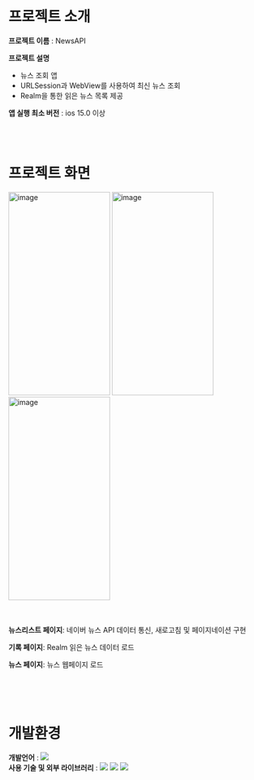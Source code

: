 # 프로젝트 소개
**프로젝트 이름** : NewsAPI

**프로젝트 설명**  
* 뉴스 조회 앱
* URLSession과 WebView를 사용하여 최신 뉴스 조회
* Realm을 통한 읽은 뉴스 목록 제공 


**앱 실행 최소 버전** : ios 15.0 이상

<br/><br/>

# 프로젝트 화면
<img width="200" height ="400" alt="image" src="https://github.com/user-attachments/assets/83b29361-c775-438c-85ed-5d5002d42920">
<img width="200" height ="400" alt="image" src="https://github.com/user-attachments/assets/c6d4f2dc-275a-4a6b-8a8d-602a07a1213d">
<img width="200" height ="400" alt="image" src="https://github.com/user-attachments/assets/37c85925-45e2-4b19-8d9f-9e626588af64">
<br/><br/><br/>


**뉴스리스트 페이지**: 네이버 뉴스 API 데이터 통신, 새로고침 및 페이지네이션 구현<br/>

**기록 페이지**: Realm 읽은 뉴스 데이터 로드<br/>

**뉴스 페이지**: 뉴스 웹페이지 로드 <br/>

<br/><br/><br/>

# 개발환경
**개발언어** : <img src="https://img.shields.io/badge/Swift-F05138?style=for-the-badge&logo=Swift&logoColor=white"> <br/>
**사용 기술 및 외부 라이브러리** : <img src="https://img.shields.io/badge/Snapkit-CCFFE5?style=for-the-badge&logo=Snapkit&logoColor=white"> 
<img src="https://img.shields.io/badge/Realm-39477F?style=for-the-badge&logo=Realm&logoColor=white">
<img src="https://img.shields.io/badge/RxSwift-BF3F3F?style=for-the-badge&logo=ReactiveX&logoColor=white">



